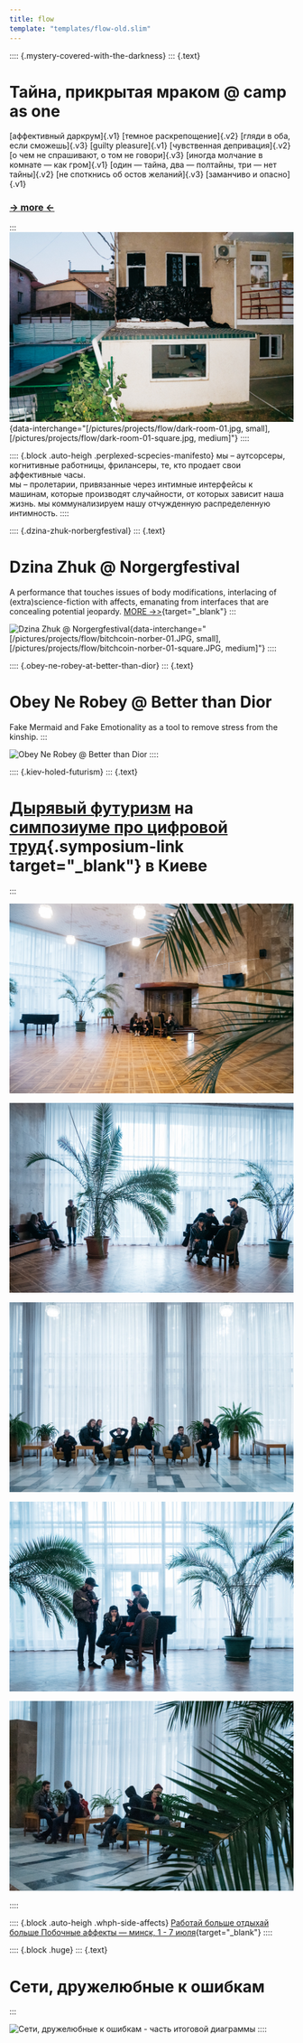 ```yaml
---
title: flow
template: "templates/flow-old.slim"
---
```

:::: {.mystery-covered-with-the-darkness}
::: {.text}
# Тайнa, прикрытая мраком @ camp as one
[аффективный даркрум]{.v1} [темное раскрепощение]{.v2} [гляди в оба, если сможешь]{.v3} [guilty pleasure]{.v1} [чувственная депривация]{.v2} [о чем не спрашивают, о том не говори]{.v3} [иногда молчание в комнате — как гром]{.v1} [один — тайна, два — полтайны, три — нет тайны]{.v2} [не споткнись об остов желаний]{.v3} [заманчиво и опасно]{.v1}

###  [-> more <-](/en/projects/mystery-covered-with-the-darkness.html)
:::
![dark room](/pictures/projects/flow/dark-room-01.jpg){data-interchange="[/pictures/projects/flow/dark-room-01.jpg, small], [/pictures/projects/flow/dark-room-01-square.jpg, medium]"}
::::

:::: {.block .auto-heigh .perplexed-scpecies-manifesto}
мы – аутсорсеры, когнитивные работницы, фрилансеры,
те, кто продает свои аффективные часы.  
мы – пролетарии, привязанные через интимные интерфейсы
к машинам, которые производят случайности,
от которых зависит наша жизнь.
мы коммунализируем нашу отчужденную распределенную интимность.
::::


:::: {.dzina-zhuk-norbergfestival}
::: {.text}
# Dzina Zhuk @ Norgergfestival

A performance that touches issues of body modifications, interlacing of (extra)science-fiction with affects, emanating from interfaces that are concealing potential jeopardy. [MORE ->>](https://norbergfestival.com/artist/dzina-zhuk/){target="_blank"}
:::

![Dzina Zhuk @ Norgergfestival](/pictures/projects/flow/bitchcoin-norber-01.JPG){data-interchange="[/pictures/projects/flow/bitchcoin-norber-01.JPG, small], [/pictures/projects/flow/bitchcoin-norber-01-square.JPG, medium]"}
::::

:::: {.obey-ne-robey-at-better-than-dior}
::: {.text}
# Obey Ne Robey @ Better than Dior

Fake Mermaid and Fake Emotionality as a tool to remove stress from the kinship.
::: 

![Obey Ne Robey @ Better than Dior](/pictures/projects/flow/obey-ne-robey-fake-mermaid-01.jpg)
::::


:::: {.kiev-holed-futurism}
::: {.text}
# [Дырявый футуризм](/$lang$/projects/holed-futurism.html) на [симпозиуме про цифровой труд](https://docs.google.com/document/d/1rRvYy8F_3mF_2TlczEYXX1PgFajOrHiRtT9KNWbW1Fo/edit){.symposium-link target="_blank"} в Киеве
:::

![Дырявый футуризм на симпозиуме про цифровой труд в Киеве](/pictures/projects/flow/kiev-holed-futurism/eeefff-kiev-holed-futurism-00001-P1280717.jpg)

![Дырявый футуризм на симпозиуме про цифровой труд в Киеве](/pictures/projects/flow/kiev-holed-futurism/eeefff-kiev-holed-futurism-00003-P1280757.jpg)

![Дырявый футуризм на симпозиуме про цифровой труд в Киеве](/pictures/projects/flow/kiev-holed-futurism/eeefff-kiev-holed-futurism-00004-P1280766.jpg)

![Дырявый футуризм на симпозиуме про цифровой труд в Киеве](/pictures/projects/flow/kiev-holed-futurism/eeefff-kiev-holed-futurism-00011-P1280794.jpg)

![Дырявый футуризм на симпозиуме про цифровой труд в Киеве](/pictures/projects/flow/kiev-holed-futurism/eeefff-kiev-holed-futurism-00015-P1280801.jpg)

::::

:::: {.block .auto-heigh .whph-side-affects}
[Работай больше отдыхай больше Побочные аффекты — минск, 1 - 7 июля](http://workhardplay.pw/ru/2019){target="_blank"}
::::

:::: {.block .huge}
::: {.text}
# Сети, дружелюбные к ошибкам
:::

![Сети, дружелюбные к ошибкам - часть итоговой диаграммы](/pictures/projects/flow/eeefff-error-friendly-networks-02.jpg)
::::
